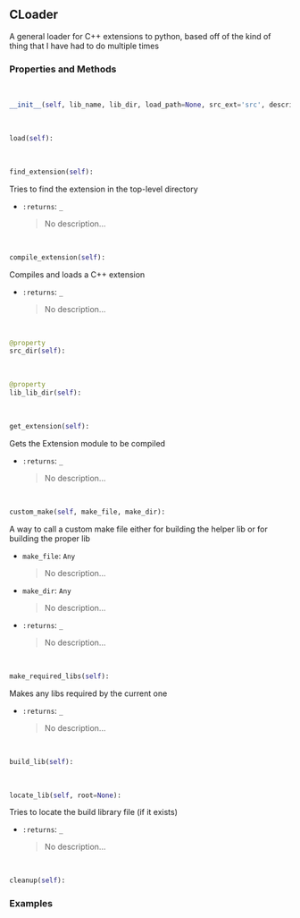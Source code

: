 ## <a id="McUtils.McUtils.Extensions.CLoader.CLoader">CLoader</a>
A general loader for C++ extensions to python, based off of the kind of thing that I have had to do multiple times

### Properties and Methods
<a id="McUtils.McUtils.Extensions.CLoader.CLoader.__init__" class="docs-object-method">&nbsp;</a>
```python
__init__(self, lib_name, lib_dir, load_path=None, src_ext='src', description='An extension module', version='1.0.0', include_dirs=None, runtime_dirs=None, linked_libs=None, macros=None, extra_link_args=None, extra_compile_args=None, extra_objects=None, source_files=None, build_script=None, requires_make=False, out_dir=None, cleanup_build=True): 
```

<a id="McUtils.McUtils.Extensions.CLoader.CLoader.load" class="docs-object-method">&nbsp;</a>
```python
load(self): 
```

<a id="McUtils.McUtils.Extensions.CLoader.CLoader.find_extension" class="docs-object-method">&nbsp;</a>
```python
find_extension(self): 
```
Tries to find the extension in the top-level directory
- `:returns`: `_`
    >No description...

<a id="McUtils.McUtils.Extensions.CLoader.CLoader.compile_extension" class="docs-object-method">&nbsp;</a>
```python
compile_extension(self): 
```
Compiles and loads a C++ extension
- `:returns`: `_`
    >No description...

<a id="McUtils.McUtils.Extensions.CLoader.CLoader.src_dir" class="docs-object-method">&nbsp;</a>
```python
@property
src_dir(self): 
```

<a id="McUtils.McUtils.Extensions.CLoader.CLoader.lib_lib_dir" class="docs-object-method">&nbsp;</a>
```python
@property
lib_lib_dir(self): 
```

<a id="McUtils.McUtils.Extensions.CLoader.CLoader.get_extension" class="docs-object-method">&nbsp;</a>
```python
get_extension(self): 
```
Gets the Extension module to be compiled
- `:returns`: `_`
    >No description...

<a id="McUtils.McUtils.Extensions.CLoader.CLoader.custom_make" class="docs-object-method">&nbsp;</a>
```python
custom_make(self, make_file, make_dir): 
```
A way to call a custom make file either for building the helper lib or for building the proper lib
- `make_file`: `Any`
    >No description...
- `make_dir`: `Any`
    >No description...
- `:returns`: `_`
    >No description...

<a id="McUtils.McUtils.Extensions.CLoader.CLoader.make_required_libs" class="docs-object-method">&nbsp;</a>
```python
make_required_libs(self): 
```
Makes any libs required by the current one
- `:returns`: `_`
    >No description...

<a id="McUtils.McUtils.Extensions.CLoader.CLoader.build_lib" class="docs-object-method">&nbsp;</a>
```python
build_lib(self): 
```

<a id="McUtils.McUtils.Extensions.CLoader.CLoader.locate_lib" class="docs-object-method">&nbsp;</a>
```python
locate_lib(self, root=None): 
```
Tries to locate the build library file (if it exists)
- `:returns`: `_`
    >No description...

<a id="McUtils.McUtils.Extensions.CLoader.CLoader.cleanup" class="docs-object-method">&nbsp;</a>
```python
cleanup(self): 
```

### Examples


